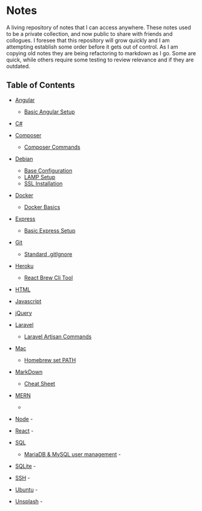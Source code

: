 # Notes

A living repository of notes that I can access anywhere. These notes used to be a private collection, and now public to share with friends and collogues. I foresee that this repository will grow quickly and I am attempting establish some order before it gets out of control. As I am copying old notes they are being refactoring to markdown as I go. Some are quick, while others require some testing to review relevance and if they are outdated.

## Table of Contents

- [Angular](https://github.com/Renrek/notes/blob/main/Angular)
    - [Basic Angular Setup](https://github.com/Renrek/notes/blob/main/Angular/basic-angular-setup.md)
- [C#](https://github.com/Renrek/notes/blob/main/C#)

- [Composer](https://github.com/Renrek/notes/blob/main/Composer)
    - [Composer Commands](https://github.com/Renrek/notes/blob/main/Composer/composer-commands.md)

- [Debian](https://github.com/Renrek/notes/blob/main/Debian)
    - [Base Configuration](https://github.com/Renrek/notes/blob/main/Debian/debian-base-configuration.md)
    - [LAMP Setup](https://github.com/Renrek/notes/blob/main/Debian/debian-lamp-setup.md)
    - [SSL Installation](https://github.com/Renrek/notes/blob/master/Debian/ssl-installation-openssl.md)

- [Docker](https://github.com/Renrek/notes/blob/main/Docker)
    - [Docker Basics](https://github.com/Renrek/notes/blob/main/Docker/docker-basics.md)

- [Express](https://github.com/Renrek/notes/blob/main/Express)
    - [Basic Express Setup](https://github.com/Renrek/notes/blob/main/Express/express-basic-web-server.md)

- [Git](https://github.com/Renrek/notes/blob/main/Git)
    - [Standard .gitIgnore](https://github.com/Renrek/notes/blob/main/Git/git-ignore.md)

- [Heroku](https://github.com/Renrek/notes/blob/main/Heroku)
    - [React Brew Cli Tool](https://github.com/Renrek/notes/blob/main/Heroku/node-react-brew-cli.md)

- [HTML](https://github.com/Renrek/notes/blob/main/HTML)
    
- [Javascript](https://github.com/Renrek/notes/blob/main/Javascript)
   
- [jQuery](https://github.com/Renrek/notes/blob/main/jQuery)
  
- [Laravel](https://github.com/Renrek/notes/blob/main/Laravel)
    - [Laravel Artisan Commands](https://github.com/Renrek/notes/blob/main/Laravel/laravel-artisan-commands.md#L1)

- [Mac](https://github.com/Renrek/notes/blob/main/Mac)
    - [Homebrew set PATH](https://github.com/Renrek/notes/blob/main/Mac/homebrew-path.md#L1)

- [MarkDown](https://github.com/Renrek/notes/blob/main/MarkDown)
    - [Cheat Sheet](https://github.com/Renrek/notes/blob/main/MarkDown/format.md#L1)

- [MERN](https://github.com/Renrek/notes/blob/main/MERN)
    - []()
- [Node](https://github.com/Renrek/notes/blob/main/Node)
    -[]()
- [React](https://github.com/Renrek/notes/blob/main/React)
    -[]()
- [SQL](https://github.com/Renrek/notes/blob/main/SQL)
    - [MariaDB & MySQL user management](https://github.com/Renrek/notes/blob/main/SQL/mysql-mariadb-user-management.md)
    -[]()
- [SQLite](https://github.com/Renrek/notes/blob/main/SQL)
    -[]()
- [SSH](https://github.com/Renrek/notes/blob/main/SSH)
    -[]()
- [Ubuntu](https://github.com/Renrek/notes/blob/main/Ubuntu)
    -[]()
- [Unsplash](https://github.com/Renrek/notes/blob/main/Unsplash)
    -[]()